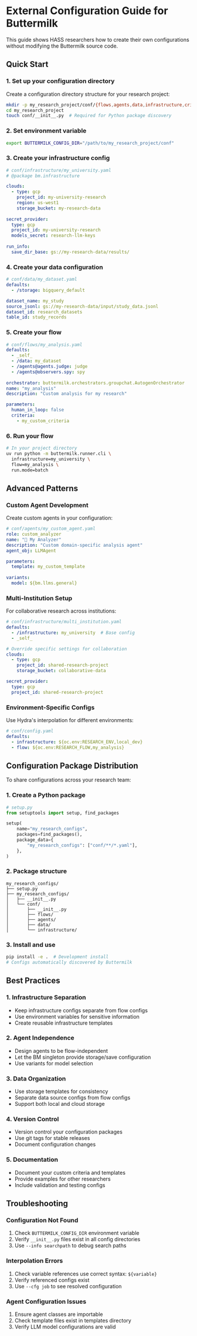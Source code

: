 # External Configuration Guide for Buttermilk

This guide shows HASS researchers how to create their own configurations without modifying the Buttermilk source code.

## Quick Start

### 1. Set up your configuration directory

Create a configuration directory structure for your research project:

```bash
mkdir -p my_research_project/conf/{flows,agents,data,infrastructure,criteria}
cd my_research_project
touch conf/__init__.py  # Required for Python package discovery
```

### 2. Set environment variable

```bash
export BUTTERMILK_CONFIG_DIR="/path/to/my_research_project/conf"
```

### 3. Create your infrastructure config

```yaml
# conf/infrastructure/my_university.yaml
# @package bm.infrastructure

clouds:
  - type: gcp
    project_id: my-university-research
    region: us-west1
    storage_bucket: my-research-data
    
secret_provider:
  type: gcp
  project_id: my-university-research
  models_secret: research-llm-keys
  
run_info:
  save_dir_base: gs://my-research-data/results/
```

### 4. Create your data configuration

```yaml
# conf/data/my_dataset.yaml
defaults:
  - /storage: bigquery_default

dataset_name: my_study
source_jsonl: gs://my-research-data/input/study_data.jsonl
dataset_id: research_datasets
table_id: study_records
```

### 5. Create your flow

```yaml
# conf/flows/my_analysis.yaml
defaults:
  - _self_
  - /data: my_dataset
  - /agents@agents.judge: judge
  - /agents@observers.spy: spy
  
orchestrator: buttermilk.orchestrators.groupchat.AutogenOrchestrator
name: "my_analysis"
description: "Custom analysis for my research"

parameters:
  human_in_loop: false
  criteria:
    - my_custom_criteria
```

### 6. Run your flow

```bash
# In your project directory
uv run python -m buttermilk.runner.cli \
  infrastructure=my_university \
  flow=my_analysis \
  run.mode=batch
```

## Advanced Patterns

### Custom Agent Development

Create custom agents in your configuration:

```yaml
# conf/agents/my_custom_agent.yaml
role: custom_analyzer
name: "🔬 My Analyzer"
description: "Custom domain-specific analysis agent"
agent_obj: LLMAgent

parameters:
  template: my_custom_template
  
variants:
  model: ${bm.llms.general}
```

### Multi-Institution Setup

For collaborative research across institutions:

```yaml
# conf/infrastructure/multi_institution.yaml
defaults:
  - /infrastructure: my_university  # Base config
  - _self_

# Override specific settings for collaboration
clouds:
  - type: gcp
    project_id: shared-research-project
    storage_bucket: collaborative-data

secret_provider:
  type: gcp
  project_id: shared-research-project
```

### Environment-Specific Configs

Use Hydra's interpolation for different environments:

```yaml
# conf/config.yaml
defaults:
  - infrastructure: ${oc.env:RESEARCH_ENV,local_dev}
  - flow: ${oc.env:RESEARCH_FLOW,my_analysis}
```

## Configuration Package Distribution

To share configurations across your research team:

### 1. Create a Python package

```python
# setup.py
from setuptools import setup, find_packages

setup(
    name="my_research_configs",
    packages=find_packages(),
    package_data={
        "my_research_configs": ["conf/**/*.yaml"],
    },
)
```

### 2. Package structure

```
my_research_configs/
├── setup.py
├── my_research_configs/
│   ├── __init__.py
│   └── conf/
│       ├── __init__.py
│       ├── flows/
│       ├── agents/
│       ├── data/
│       └── infrastructure/
```

### 3. Install and use

```bash
pip install -e .  # Development install
# Configs automatically discovered by Buttermilk
```

## Best Practices

### 1. Infrastructure Separation
- Keep infrastructure configs separate from flow configs
- Use environment variables for sensitive information
- Create reusable infrastructure templates

### 2. Agent Independence
- Design agents to be flow-independent
- Let the BM singleton provide storage/save configuration
- Use variants for model selection

### 3. Data Organization
- Use storage templates for consistency
- Separate data source configs from flow configs
- Support both local and cloud storage

### 4. Version Control
- Version control your configuration packages
- Use git tags for stable releases
- Document configuration changes

### 5. Documentation
- Document your custom criteria and templates
- Provide examples for other researchers
- Include validation and testing configs

## Troubleshooting

### Configuration Not Found
1. Check `BUTTERMILK_CONFIG_DIR` environment variable
2. Verify `__init__.py` files exist in all config directories
3. Use `--info searchpath` to debug search paths

### Interpolation Errors
1. Check variable references use correct syntax: `${variable}`
2. Verify referenced configs exist
3. Use `--cfg job` to see resolved configuration

### Agent Configuration Issues
1. Ensure agent classes are importable
2. Check template files exist in templates directory
3. Verify LLM model configurations are valid